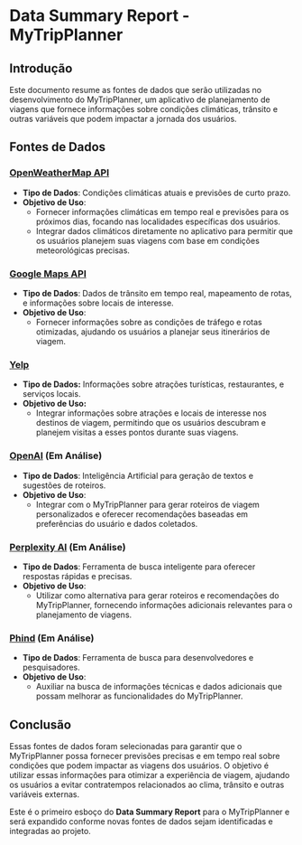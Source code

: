 # Data Summary Report \- MyTripPlanner

## Introdução

Este documento resume as fontes de dados que serão utilizadas no desenvolvimento do MyTripPlanner, um aplicativo de planejamento de viagens que fornece informações sobre condições climáticas, trânsito e outras variáveis que podem impactar a jornada dos usuários.

## Fontes de Dados

### [OpenWeatherMap API](https://www.geeksforgeeks.org/python-find-current-weather-of-any-city-using-openweathermap-api/)

-   **Tipo de Dados**: Condições climáticas atuais e previsões de curto prazo.
-   **Objetivo de Uso**:
    -   Fornecer informações climáticas em tempo real e previsões para os próximos dias, focando nas localidades específicas dos usuários.
    -   Integrar dados climáticos diretamente no aplicativo para permitir que os usuários planejem suas viagens com base em condições meteorológicas precisas.

### [Google Maps API](https://developers.google.com/maps/apis-by-platform?hl=pt-br)

-   **Tipo de Dados**: Dados de trânsito em tempo real, mapeamento de rotas, e informações sobre locais de interesse.
-   **Objetivo de Uso**:
    -   Fornecer informações sobre as condições de tráfego e rotas otimizadas, ajudando os usuários a planejar seus itinerários de viagem.

### [Yelp](https://www.yelp.com.br/s%C3%A3o-paulo)

-   **Tipo de Dados:** Informações sobre atrações turísticas, restaurantes, e serviços locais.
-   **Objetivo de Uso:**
    -   Integrar informações sobre atrações e locais de interesse nos destinos de viagem, permitindo que os usuários descubram e planejem visitas a esses pontos durante suas viagens.

### [OpenAI](https://openai.com/) (Em Análise)

-   **Tipo de Dados**: Inteligência Artificial para geração de textos e sugestões de roteiros.
-   **Objetivo de Uso**:
    -   Integrar com o MyTripPlanner para gerar roteiros de viagem personalizados e oferecer recomendações baseadas em preferências do usuário e dados coletados.

### [Perplexity AI](https://www.perplexity.ai/) (Em Análise)

-   **Tipo de Dados**: Ferramenta de busca inteligente para oferecer respostas rápidas e precisas.
-   **Objetivo de Uso**:
    -   Utilizar como alternativa para gerar roteiros e recomendações do MyTripPlanner, fornecendo informações adicionais relevantes para o planejamento de viagens.

### [Phind](https://www.phind.com/) (Em Análise)

-   **Tipo de Dados**: Ferramenta de busca para desenvolvedores e pesquisadores.
-   **Objetivo de Uso**:
    -   Auxiliar na busca de informações técnicas e dados adicionais que possam melhorar as funcionalidades do MyTripPlanner.

## Conclusão

Essas fontes de dados foram selecionadas para garantir que o MyTripPlanner possa fornecer previsões precisas e em tempo real sobre condições que podem impactar as viagens dos usuários. O objetivo é utilizar essas informações para otimizar a experiência de viagem, ajudando os usuários a evitar contratempos relacionados ao clima, trânsito e outras variáveis externas.

Este é o primeiro esboço do **Data Summary Report** para o MyTripPlanner e será expandido conforme novas fontes de dados sejam identificadas e integradas ao projeto.
